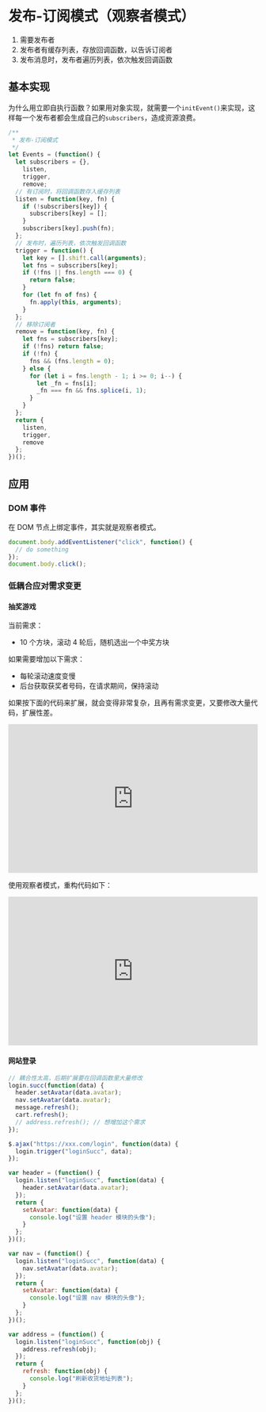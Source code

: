 # 发布-订阅模式（观察者模式）

1. 需要发布者
2. 发布者有缓存列表，存放回调函数，以告诉订阅者
3. 发布消息时，发布者遍历列表，依次触发回调函数

## 基本实现

为什么用立即自执行函数？如果用对象实现，就需要一个`initEvent()`来实现，这样每一个发布者都会生成自己的`subscribers`，造成资源浪费。

```js
/**
 * 发布-订阅模式
 */
let Events = (function() {
  let subscribers = {},
    listen,
    trigger,
    remove;
  // 有订阅时，将回调函数存入缓存列表
  listen = function(key, fn) {
    if (!subscribers[key]) {
      subscribers[key] = [];
    }
    subscribers[key].push(fn);
  };
  // 发布时，遍历列表，依次触发回调函数
  trigger = function() {
    let key = [].shift.call(arguments);
    let fns = subscribers[key];
    if (!fns || fns.length === 0) {
      return false;
    }
    for (let fn of fns) {
      fn.apply(this, arguments);
    }
  };
  // 移除订阅者
  remove = function(key, fn) {
    let fns = subscribers[key];
    if (!fns) return false;
    if (!fn) {
      fns && (fns.length = 0);
    } else {
      for (let i = fns.length - 1; i >= 0; i--) {
        let _fn = fns[i];
        _fn === fn && fns.splice(i, 1);
      }
    }
  };
  return {
    listen,
    trigger,
    remove
  };
})();
```

## 应用

### DOM 事件

在 DOM 节点上绑定事件，其实就是观察者模式。

```js
document.body.addEventListener("click", function() {
  // do something
});
document.body.click();
```

### 低耦合应对需求变更

#### 抽奖游戏

当前需求：

- 10 个方块，滚动 4 轮后，随机选出一个中奖方块

如果需要增加以下需求：

- 每轮滚动速度变慢
- 后台获取获奖者号码，在请求期间，保持滚动

如果按下面的代码来扩展，就会变得非常复杂，且再有需求变更，又要修改大量代码，扩展性差。

<iframe height="300" style="width: 100%;" scrolling="no" title="lottery-bad" src="https://codepen.io/duyue6002/embed/OJVrLgR?height=300&theme-id=light&default-tab=js,result" frameborder="no" allowtransparency="true" allowfullscreen="true">
  See the Pen <a href='https://codepen.io/duyue6002/pen/OJVrLgR'>lottery</a> by 6002
  (<a href='https://codepen.io/duyue6002'>@duyue6002</a>) on <a href='https://codepen.io'>CodePen</a>.
</iframe>

使用观察者模式，重构代码如下：

<iframe height="300" style="width: 100%;" scrolling="no" title="lottery-good" src="https://codepen.io/duyue6002/embed/ExjGVPY?height=300&theme-id=light&default-tab=js,result" frameborder="no" allowtransparency="true" allowfullscreen="true">
  See the Pen <a href='https://codepen.io/duyue6002/pen/ExjGVPY'>lottery-good</a> by 6002
  (<a href='https://codepen.io/duyue6002'>@duyue6002</a>) on <a href='https://codepen.io'>CodePen</a>.
</iframe>

#### 网站登录

```js
// 耦合性太高，后期扩展要在回调函数里大量修改
login.succ(function(data) {
  header.setAvatar(data.avatar);
  nav.setAvatar(data.avatar);
  message.refresh();
  cart.refresh();
  // address.refresh(); // 想增加这个需求
});
```

```js
$.ajax("https://xxx.com/login", function(data) {
  login.trigger("loginSucc", data);
});

var header = (function() {
  login.listen("loginSucc", function(data) {
    header.setAvatar(data.avatar);
  });
  return {
    setAvatar: function(data) {
      console.log("设置 header 模块的头像");
    }
  };
})();

var nav = (function() {
  login.listen("loginSucc", function(data) {
    nav.setAvatar(data.avatar);
  });
  return {
    setAvatar: function(data) {
      console.log("设置 nav 模块的头像");
    }
  };
})();

var address = (function() {
  login.listen("loginSucc", function(obj) {
    address.refresh(obj);
  });
  return {
    refresh: function(obj) {
      console.log("刷新收货地址列表");
    }
  };
})();
```
